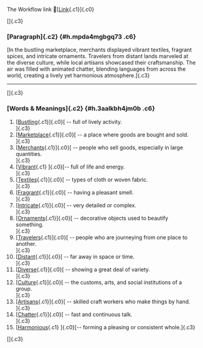 The Workflow link
👏[[Link](https://www.google.com/url?q=http://www.google.com&sa=D&source=editors&ust=1757832001127673&usg=AOvVaw3V28eMVPzSdRdt34TBZmqJ){.c1}]{.c0}

[]{.c3}

### [Paragraph]{.c2} {#h.mpda4mgbgq73 .c6}

[In the bustling marketplace, merchants displayed vibrant textiles,
fragrant spices, and intricate ornaments. Travelers from distant lands
marveled at the diverse culture, while local artisans showcased their
craftsmanship. The air was filled with animated chatter, blending
languages from across the world, creating a lively yet harmonious
atmosphere.]{.c3}

------------------------------------------------------------------------

[]{.c3}

### [Words & Meanings]{.c2} {#h.3aalkbh4jm0b .c6}

1.  [[Bustling](https://www.google.com/url?q=http://www.google.com&sa=D&source=editors&ust=1757832001128633&usg=AOvVaw1C65bKTXtJb5X4pepWtmI5){.c1}]{.c0}[ --
    full of lively activity.\
    ]{.c3}
2.  [[Marketplace](https://www.google.com/url?q=http://www.google.com&sa=D&source=editors&ust=1757832001128821&usg=AOvVaw17y26AZvMnNuS76m31r-ic){.c1}]{.c0}[ --
    a place where goods are bought and sold.\
    ]{.c3}
3.  [[Merchants](https://www.google.com/url?q=http://www.google.com&sa=D&source=editors&ust=1757832001129062&usg=AOvVaw3pvTVmzHC4Hl_nRYPyekiq){.c1}]{.c0}[ --
    people who sell goods, especially in large quantities.\
    ]{.c3}
4.  [[Vibrant](https://www.google.com/url?q=http://www.google.com&sa=D&source=editors&ust=1757832001129258&usg=AOvVaw2J3DtDnJc4NLCxrbNgGxKr){.c1}
    ]{.c0}[-- full of life and energy.\
    ]{.c3}
5.  [[Textiles](https://www.google.com/url?q=http://www.google.com&sa=D&source=editors&ust=1757832001129411&usg=AOvVaw3bJj80MP2qATSmBe_fDLY0){.c1}]{.c0}[ --
    types of cloth or woven fabric.\
    ]{.c3}
6.  [[Fragrant](https://www.google.com/url?q=http://www.google.com&sa=D&source=editors&ust=1757832001129580&usg=AOvVaw08H4x-Wa8dYWMq0Nj-XvDS){.c1}]{.c0}[ --
    having a pleasant smell.\
    ]{.c3}
7.  [[Intricate](https://www.google.com/url?q=http://www.google.com&sa=D&source=editors&ust=1757832001129732&usg=AOvVaw2ujk3bHZ_ny3tURE2zABwh){.c1}]{.c0}[ --
    very detailed or complex.\
    ]{.c3}
8.  [[Ornaments](https://www.google.com/url?q=http://www.google.com&sa=D&source=editors&ust=1757832001129885&usg=AOvVaw0MPdsrNsy4zEr3vNaLZ6L0){.c1}]{.c0}[ --
    decorative objects used to beautify something.\
    ]{.c3}
9.  [[Travelers](https://www.google.com/url?q=http://www.google.com&sa=D&source=editors&ust=1757832001130067&usg=AOvVaw3GtYUUMecvCIbMCLGGSy1o){.c1}]{.c0}[ --
    people who are journeying from one place to another.\
    ]{.c3}
10. [[Distant](https://www.google.com/url?q=http://www.google.com&sa=D&source=editors&ust=1757832001130262&usg=AOvVaw2i3BF2MkMNrqtEx49Do-XZ){.c1}]{.c0}[ --
    far away in space or time.\
    ]{.c3}
11. [[Diverse](https://www.google.com/url?q=http://www.google.com&sa=D&source=editors&ust=1757832001130417&usg=AOvVaw3mmpZEJo2gK0IypLY9cY5E){.c1}]{.c0}[ --
    showing a great deal of variety.\
    ]{.c3}
12. [[Culture](https://www.google.com/url?q=http://www.google.com&sa=D&source=editors&ust=1757832001130586&usg=AOvVaw0HL9SmAnGn9Isk9DMIqd0L){.c1}]{.c0}[ --
    the customs, arts, and social institutions of a group.\
    ]{.c3}
13. [[Artisans](https://www.google.com/url?q=http://www.google.com&sa=D&source=editors&ust=1757832001130779&usg=AOvVaw0_SaFGQkMXY9c-eBfasEcM){.c1}]{.c0}[ --
    skilled craft workers who make things by hand.\
    ]{.c3}
14. [[Chatter](https://www.google.com/url?q=http://www.google.com&sa=D&source=editors&ust=1757832001130959&usg=AOvVaw1-UJn8DPKIWZUw0ytQNTz_){.c1}]{.c0}[ --
    fast and continuous talk.\
    ]{.c3}
15. [[Harmonious](https://www.google.com/url?q=http://www.google.com&sa=D&source=editors&ust=1757832001131137&usg=AOvVaw15pPMCZJexJrkAaENMXN3p){.c1}
    ]{.c0}[-- forming a pleasing or consistent whole.]{.c3}

[]{.c3}
